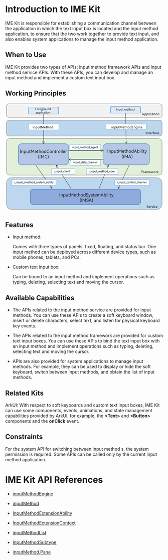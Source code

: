 # Introduction to IME Kit

IME Kit is responsible for establishing a communication channel between the application in which the text input box is located and the input method application, to ensure that the two work together to provide text input, and also enables system applications to manage the input method application.


## When to Use

IME Kit provides two types of APIs: input method framework APIs and input method service APIs. With these APIs, you can develop and manage an input method and implement a custom text input box.


## Working Principles

![Input method framework](./figures/input-method-framework.png)

## Features

- Input method:

  Comes with three types of panels: fixed, floating, and status bar. One input method can be deployed across different device types, such as mobile phones, tablets, and PCs.

- Custom text input box:

  Can be bound to an input method and implement operations such as typing, deleting, selecting text and moving the cursor.


## Available Capabilities

- The APIs related to the input method service are provided for input methods. You can use these APIs to create a soft keyboard window, insert or delete characters, select text, and listen for physical keyboard key events.

- The APIs related to the input method framework are provided for custom text input boxes. You can use these APIs to bind the text input box with an input method and implement operations such as typing, deleting, selecting text and moving the cursor.

- APIs are also provided for system applications to manage input methods. For example, they can be used to display or hide the soft keyboard, switch between input methods, and obtain the list of input methods.


## Related Kits

ArkUI: With respect to soft keyboards and custom text input boxes, IME Kit can use some components, events, animations, and state management capabilities provided by ArkUI, for example, the **\<Text>** and **\<Button>** components and the **onClick** event.


## Constraints

For the system API for switching between input method s, the system permission is required. Some APIs can be called only by the current input method application.


# IME Kit API References

- [inputMethodEngine](../reference/apis-ime-kit/js-apis-inputmethodengine.md)

- [inputMethod](../reference/apis-ime-kit/js-apis-inputmethod.md)

- [InputMethodExtensionAbility](../reference/apis-ime-kit/js-apis-inputmethod-extension-ability.md)

- [InputMethodExtensionContext](../reference/apis-ime-kit/js-apis-inputmethod-extension-context.md)

- [inputMethodList](../reference/apis-ime-kit/js-apis-inputmethodlist.md)

- [InputMethodSubtype](../reference/apis-ime-kit/js-apis-inputmethod-subtype.md)

- [inputMethod.Pane](../reference/apis-ime-kit/js-apis-inputmethod-panel.md)
